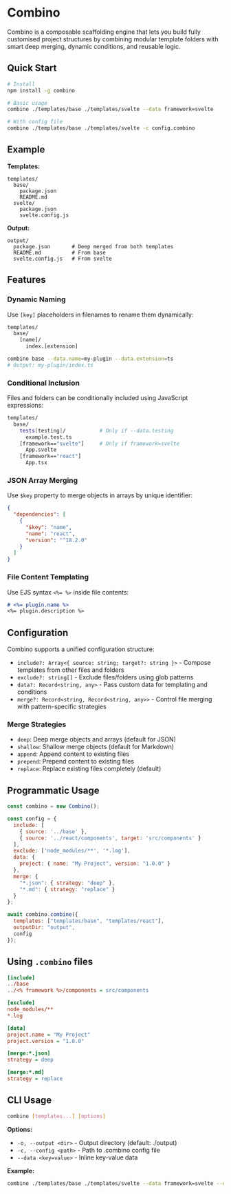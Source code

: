 # Combino

Combino is a composable scaffolding engine that lets you build fully customised project structures by combining modular template folders with smart deep merging, dynamic conditions, and reusable logic.

## Quick Start

```bash
# Install
npm install -g combino

# Basic usage
combino ./templates/base ./templates/svelte --data framework=svelte

# With config file
combino ./templates/base ./templates/svelte -c config.combino
```

## Example

**Templates:**
```
templates/
  base/
    package.json
    README.md
  svelte/
    package.json
    svelte.config.js
```

**Output:**
```
output/
  package.json       # Deep merged from both templates
  README.md          # From base
  svelte.config.js   # From svelte
```

## Features

### Dynamic Naming
Use `[key]` placeholders in filenames to rename them dynamically:

```bash
templates/
  base/
    [name]/
      index.[extension]
```

```bash
combino base --data.name=my-plugin --data.extension=ts
# Output: my-plugin/index.ts
```

### Conditional Inclusion
Files and folders can be conditionally included using JavaScript expressions:

```bash
templates/
  base/
    tests[testing]/           # Only if --data.testing
      example.test.ts
    [framework=="svelte"]     # Only if framework=svelte
      App.svelte
    [framework=="react"]
      App.tsx
```

### JSON Array Merging
Use `$key` property to merge objects in arrays by unique identifier:

```json
{
  "dependencies": [
    {
      "$key": "name",
      "name": "react",
      "version": "^18.2.0"
    }
  ]
}
```

### File Content Templating
Use EJS syntax `<%= %>` inside file contents:

```md
# <%= plugin.name %>
<%= plugin.description %>
```

## Configuration

Combino supports a unified configuration structure:

- `include?: Array<{ source: string; target?: string }>` - Compose templates from other files and folders
- `exclude?: string[]` - Exclude files/folders using glob patterns
- `data?: Record<string, any>` - Pass custom data for templating and conditions
- `merge?: Record<string, Record<string, any>>` - Control file merging with pattern-specific strategies

### Merge Strategies
- `deep`: Deep merge objects and arrays (default for JSON)
- `shallow`: Shallow merge objects (default for Markdown)
- `append`: Append content to existing files
- `prepend`: Prepend content to existing files
- `replace`: Replace existing files completely (default)

## Programmatic Usage

```js
const combino = new Combino();

const config = {
  include: [
    { source: '../base' },
    { source: '../react/components', target: 'src/components' }
  ],
  exclude: ['node_modules/**', '*.log'],
  data: {
    project: { name: "My Project", version: "1.0.0" }
  },
  merge: {
    "*.json": { strategy: "deep" },
    "*.md": { strategy: "replace" }
  }
};

await combino.combine({
  templates: ["templates/base", "templates/react"],
  outputDir: "output",
  config
});
```

## Using `.combino` files

```ini
[include]
../base
../<% framework %>/components = src/components

[exclude]
node_modules/**
*.log

[data]
project.name = "My Project"
project.version = "1.0.0"

[merge:*.json]
strategy = deep

[merge:*.md]
strategy = replace
```

## CLI Usage

```bash
combino [templates...] [options]
```

**Options:**
- `-o, --output <dir>` - Output directory (default: ./output)
- `-c, --config <path>` - Path to .combino config file
- `--data <key=value>` - Inline key-value data

**Example:**
```bash
combino ./templates/base ./templates/svelte --data framework=svelte --data language=ts -o ./my-project
```
